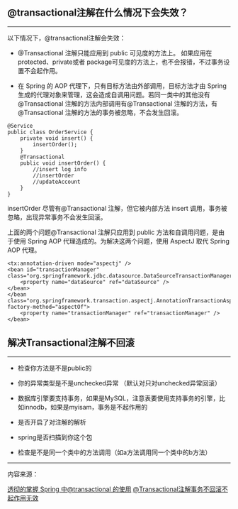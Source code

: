 ## @transactional注解在什么情况下会失效？

---

以下情况下，@transactional注解会失效：

* @Transactional 注解只能应用到 public 可见度的方法上。 如果应用在protected、private或者 package可见度的方法上，也不会报错，不过事务设置不会起作用。

* 在 Spring 的 AOP 代理下，只有目标方法由外部调用，目标方法才由 Spring 生成的代理对象来管理，这会造成自调用问题。若同一类中的其他没有@Transactional 注解的方法内部调用有@Transactional 注解的方法，有@Transactional 注解的方法的事务被忽略，不会发生回滚。

```
@Service
public class OrderService {
    private void insert() {
        insertOrder();
    }
    @Transactional
    public void insertOrder() {
        //insert log info
        //insertOrder
        //updateAccount
    }
}
```

insertOrder 尽管有@Transactional 注解，但它被内部方法 insert 调用，事务被忽略，出现异常事务不会发生回滚。

上面的两个问题@Transactional 注解只应用到 public 方法和自调用问题，是由于使用 Spring AOP 代理造成的。为解决这两个问题，使用 AspectJ 取代 Spring AOP 代理。

```
<tx:annotation-driven mode="aspectj" />
<bean id="transactionManager" class="org.springframework.jdbc.datasource.DataSourceTransactionManager">
    <property name="dataSource" ref="dataSource" />
</bean>
</bean class="org.springframework.transaction.aspectj.AnnotationTransactionAspect" factory-method="aspectOf">
    <property name="transactionManager" ref="transactionManager" />
</bean>
```

## 解决Transactional注解不回滚
---

* 检查你方法是不是public的

* 你的异常类型是不是unchecked异常 （默认对只对unchecked异常回滚）

* 数据库引擎要支持事务，如果是MySQL，注意表要使用支持事务的引擎，比如innodb，如果是myisam，事务是不起作用的

* 是否开启了对注解的解析

* spring是否扫描到你这个包

* 检查是不是同一个类中的方法调用（如a方法调用同一个类中的b方法）




---
内容来源：

[透彻的掌握 Spring 中@transactional 的使用](https://www.ibm.com/developerworks/cn/java/j-master-spring-transactional-use/index.html)
[@Transactional注解事务不回滚不起作用无效](http://www.cnblogs.com/powerwu/articles/8392606.html)
